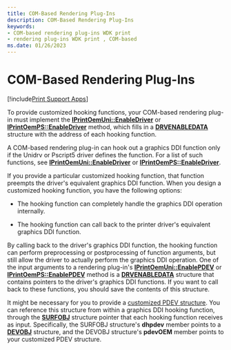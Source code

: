 ```yaml
---
title: COM-Based Rendering Plug-Ins
description: COM-Based Rendering Plug-Ins
keywords:
- COM-based rendering plug-ins WDK print
- rendering plug-ins WDK print , COM-based
ms.date: 01/26/2023
---
```


# COM-Based Rendering Plug-Ins

[!include[Print Support Apps](../includes/print-support-apps.md)]

To provide customized hooking functions, your COM-based rendering plug-in must implement the [**IPrintOemUni::EnableDriver**](/windows-hardware/drivers/ddi/prcomoem/nf-prcomoem-iprintoemuni-enabledriver) or [**IPrintOemPS::EnableDriver**](/windows-hardware/drivers/ddi/prcomoem/nf-prcomoem-iprintoemps-enabledriver) method, which fills in a [**DRVENABLEDATA**](/windows/win32/api/winddi/ns-winddi-drvenabledata) structure with the address of each hooking function.

A COM-based rendering plug-in can hook out a graphics DDI function only if the Unidrv or Pscript5 driver defines the function. For a list of such functions, see [**IPrintOemUni::EnableDriver**](/windows-hardware/drivers/ddi/prcomoem/nf-prcomoem-iprintoemuni-enabledriver) or [**IPrintOemPS::EnableDriver**](/windows-hardware/drivers/ddi/prcomoem/nf-prcomoem-iprintoemps-enabledriver).

If you provide a particular customized hooking function, that function preempts the driver's equivalent graphics DDI function. When you design a customized hooking function, you have the following options:

- The hooking function can completely handle the graphics DDI operation internally.

- The hooking function can call back to the printer driver's equivalent graphics DDI function.

By calling back to the driver's graphics DDI function, the hooking function can perform preprocessing or postprocessing of function arguments, but still allow the driver to actually perform the graphics DDI operation. One of the input arguments to a rendering plug-in's [**IPrintOemUni::EnablePDEV**](/windows-hardware/drivers/ddi/prcomoem/nf-prcomoem-iprintoemuni-enablepdev) or [**IPrintOemPS::EnablePDEV**](/windows-hardware/drivers/ddi/prcomoem/nf-prcomoem-iprintoemps-enablepdev) method is a [**DRVENABLEDATA**](/windows/win32/api/winddi/ns-winddi-drvenabledata) structure that contains pointers to the driver's graphics DDI functions. If you want to call back to these functions, you should save the contents of this structure.

It might be necessary for you to provide a [customized PDEV structure](customized-pdev-structures.md). You can reference this structure from within a graphics DDI hooking function, through the [**SURFOBJ**](/windows/win32/api/winddi/ns-winddi-surfobj) structure pointer that each hooking function receives as input. Specifically, the SURFOBJ structure's **dhpdev** member points to a [**DEVOBJ**](/windows-hardware/drivers/ddi/printoem/ns-printoem-_devobj) structure, and the DEVOBJ structure's **pdevOEM** member points to your customized PDEV structure.
